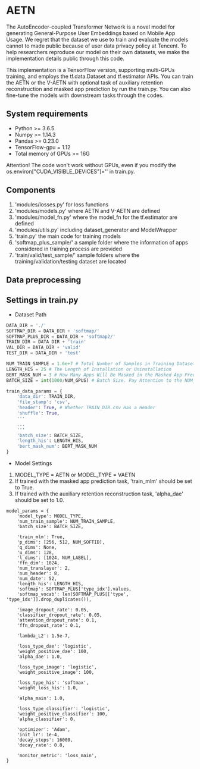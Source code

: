 # AETN
The AutoEncoder-coupled Transformer Network is a novel model for generating General-Purpose User Embeddings based on Mobile App Usage.
We regret that the dataset we use to train and evaluate the models cannot to made public because of user data privacy policy at Tencent.
To help researchers reproduce our model on their own datasets, we make the implementation details public through this code.

This implementation is a TensorFlow version, supporting multi-GPUs training, and employs the tf.data.Dataset and tf.estimator APIs. You can train the AETN or the V-AETN with optional task of auxiliary retention reconstruction and masked app prediction by run the train.py. You can also fine-tune the models with downstream tasks through the codes.

## System requirements
* Python >= 3.6.5
* Numpy >= 1.14.3
* Pandas >= 0.23.0
* TensorFlow-gpu = 1.12
* Total memory of GPUs >= 16G

Attention! The code won't work without GPUs, even if you modify the os.environ["CUDA_VISIBLE_DEVICES"]='' in train.py.

## Components
1. 'modules/losses.py' for loss functions
2. 'modules/models.py' where AETN and V-AETN are defined
3. 'modules/model_fn.py' where the model_fn for the tf.estimator are defined
4. 'modules/utils.py' including dataset_generator and ModelWrapper
5. 'train.py' the main code for training models
6. 'softmap_plus_sample/' a sample folder where the information of apps considered in training process are provided
7. 'train/valid/test_sample/' sample folders where the training/validation/testing dataset are located

## Data preprocessing

## Settings in train.py
* Dataset Path
```Python
DATA_DIR = './'
SOFTMAP_DIR = DATA_DIR + 'softmap/'
SOFTMAP_PLUS_DIR = DATA_DIR + 'softmap2/'
TRAIN_DIR = DATA_DIR + 'train'
VAL_DIR = DATA_DIR + 'valid'
TEST_DIR = DATA_DIR + 'test'

NUM_TRAIN_SAMPLE = 1.6e+7 # Total Number of Samples in Training Dataset
LENGTH_HIS = 25 # The Length of Installation or Uninstallation
BERT_MASK_NUM = 3 # How Many Apps Will Be Masked in the Masked App Prediction
BATCH_SIZE = int(1000/NUM_GPUS) # Batch Size. Pay Attention to the NUM_GPU!!!

train_data_params = {
    'data_dir': TRAIN_DIR,
    'file_stamp': 'csv',
    'header': True, # Whether TRAIN_DIR.csv Has a Header
    'shuffle': True,
    '''
    ...
    '''
    'batch_size': BATCH_SIZE,
    'length_his': LENGTH_HIS,
    'bert_mask_num': BERT_MASK_NUM
}
```
* Model Settings
1. MODEL_TYPE = AETN or MODEL_TYPE = VAETN
2. If trained with the masked app prediction task, 'train_mlm' should be set to True.
3. If trained with the auxiliary retention reconstruction task, 'alpha_dae' should be set to 1.0.
```
model_params = {
    'model_type': MODEL_TYPE,
    'num_train_sample': NUM_TRAIN_SAMPLE,
    'batch_size': BATCH_SIZE,

    'train_mlm': True,
    'p_dims': [256, 512, NUM_SOFTID],
    'q_dims': None,
    'u_dims': 128,
    'l_dims': [1024, NUM_LABEL],
    'ffn_dim': 1024,
    'num_translayer': 2,
    'num_header': 8,
    'num_date': 52,
    'length_his': LENGTH_HIS,
    'softmap': SOFTMAP_PLUS['type_idx'].values,
    'softmap_vocab': len(SOFTMAP_PLUS[['type', 'type_idx']].drop_duplicates()),

    'image_dropout_rate': 0.05,
    'classifier_dropout_rate': 0.05,
    'attention_dropout_rate': 0.1,
    'ffn_dropout_rate': 0.1,

    'lambda_L2': 1.5e-7,

    'loss_type_dae': 'logistic',
    'weight_positive_dae': 100,
    'alpha_dae': 1.0,

    'loss_type_image': 'logistic',
    'weight_positive_image': 100,

    'loss_type_his': 'softmax',
    'weight_loss_his': 1.0,

    'alpha_main': 1.0,

    'loss_type_classifier': 'logistic',
    'weight_positive_classifier': 100,
    'alpha_classifier': 0,

    'optimizer': 'Adam',
    'init_lr': 1e-4,
    'decay_steps': 16000,
    'decay_rate': 0.8,

    'monitor_metric': 'loss_main',
}
```
